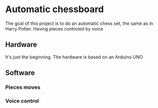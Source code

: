 # Automatic chessboard

The goal of this project is to do an automatic chess set, the same as in Harry Potter. Having pieces controled by voice

## Hardware

It's just the beginning. The hardware is based on an Arduino UNO

## Software

### Pieces moves

### Voice control
